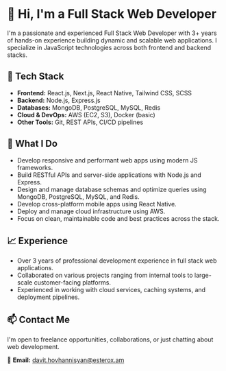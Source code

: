 # 👋 Hi, I'm a Full Stack Web Developer

I'm a passionate and experienced Full Stack Web Developer with 3+ years of hands-on experience building dynamic and scalable web applications. I specialize in JavaScript technologies across both frontend and backend stacks.

## 🧰 Tech Stack

- **Frontend:** React.js, Next.js, React Native, Tailwind CSS, SCSS
- **Backend:** Node.js, Express.js
- **Databases:** MongoDB, PostgreSQL, MySQL, Redis
- **Cloud & DevOps:** AWS (EC2, S3), Docker (basic)
- **Other Tools:** Git, REST APIs, CI/CD pipelines

## 🚀 What I Do

- Develop responsive and performant web apps using modern JS frameworks.
- Build RESTful APIs and server-side applications with Node.js and Express.
- Design and manage database schemas and optimize queries using MongoDB, PostgreSQL, MySQL, and Redis.
- Develop cross-platform mobile apps using React Native.
- Deploy and manage cloud infrastructure using AWS.
- Focus on clean, maintainable code and best practices across the stack.

## 📈 Experience

- Over 3 years of professional development experience in full stack web applications.
- Collaborated on various projects ranging from internal tools to large-scale customer-facing platforms.
- Experienced in working with cloud services, caching systems, and deployment pipelines.

## 📫 Contact Me

I'm open to freelance opportunities, collaborations, or just chatting about web development.

📧 **Email:** [davit.hovhannisyan@esterox.am](mailto:davit.hovhannisyan@esterox.am)
